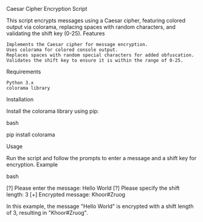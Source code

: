 Caesar Cipher Encryption Script

This script encrypts messages using a Caesar cipher, featuring colored output via colorama, replacing spaces with random characters, and validating the shift key (0-25).
Features

    Implements the Caesar cipher for message encryption.
    Uses colorama for colored console output.
    Replaces spaces with random special characters for added obfuscation.
    Validates the shift key to ensure it is within the range of 0-25.

Requirements

    Python 3.x
    colorama library

Installation

Install the colorama library using pip:

bash

pip install colorama

Usage

Run the script and follow the prompts to enter a message and a shift key for encryption.
Example

bash

[?] Please enter the message: Hello World
[?] Please specify the shift length: 3
[+] Encrypted message: Khoor#Zruog

In this example, the message "Hello World" is encrypted with a shift length of 3, resulting in "Khoor#Zruog".
